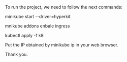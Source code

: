 
To run the project, we need to follow the next commands:

minikube start --driver=hyperkit

mnikube addons enbale ingress

kubectl apply -f k8

Put the IP obtained by minikube ip in your web browser.

Thank you.

